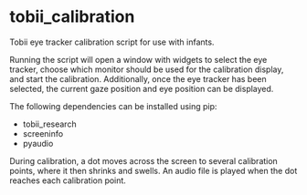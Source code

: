 # tobii_calibration
Tobii eye tracker calibration script for use with infants.

Running the script will open a window with widgets to select the eye tracker, choose which monitor should be used
for the calibration display, and start the calibration.  Additionally, once the eye tracker has been selected, the
current gaze position and eye position can be displayed.

The following dependencies can be installed using pip:
* tobii_research
* screeninfo
* pyaudio

During calibration, a dot moves across the screen to several calibration points, where it then shrinks and swells.  An
audio file is played when the dot reaches each calibration point.


